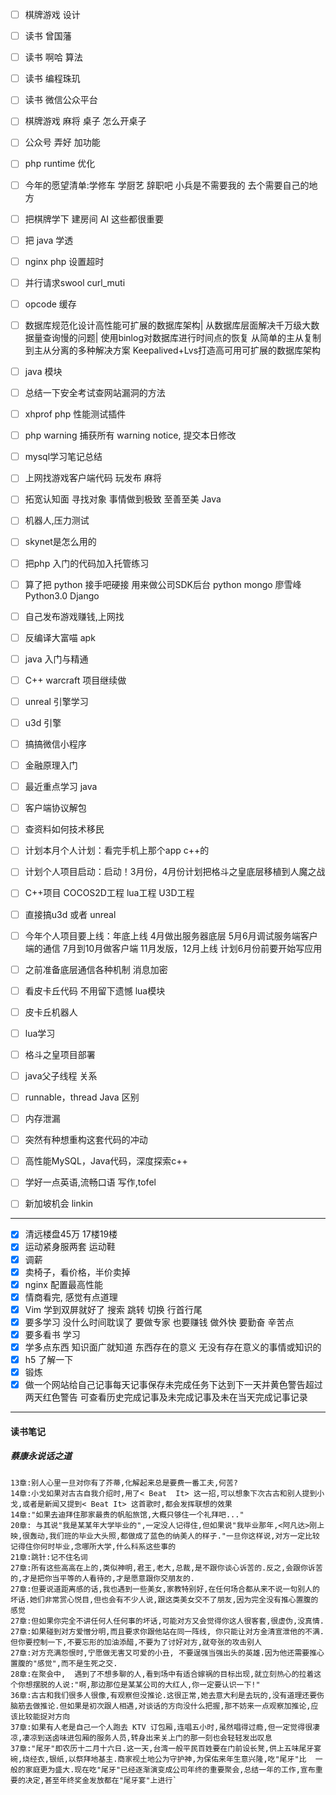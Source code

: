- [ ] 棋牌游戏 设计

- [ ] 读书 曾国藩
- [ ] 读书 啊哈 算法
- [ ] 读书 编程珠玑
- [ ] 读书 微信公众平台
- [ ] 棋牌游戏 麻将 桌子 怎么开桌子
- [ ] 公众号 弄好 加功能

- [ ] php runtime 优化

- [ ] 今年的愿望清单:学修车 学厨艺 辞职吧 小兵是不需要我的 去个需要自己的地方
- [ ] 把棋牌学下 建房间 AI 这些都很重要
- [ ] 把 java 学透

- [ ] nginx php 设置超时
- [ ] 并行请求swool curl_muti
- [ ] opcode 缓存
- [ ] 数据库规范化设计高性能可扩展的数据库架构|
      从数据库层面解决千万级大数据量查询慢的问题|
      使用binlog对数据库进行时间点的恢复
      从简单的主从复制到主从分离的多种解决方案
      Keepalived+Lvs打造高可用可扩展的数据库架构
- [ ] java  模块
- [ ] 总结一下安全考试查网站漏洞的方法
- [ ] xhprof php 性能测试插件

- [ ] php warning 捕获所有 warning notice, 提交本日修改
- [ ] mysql学习笔记总结
- [ ] 上网找游戏客户端代码 玩发布 麻将
- [ ] 拓宽认知面 寻找对象 事情做到极致 至善至美 Java

- [ ] 机器人,压力测试
- [ ] skynet是怎么用的
- [ ] 把php 入门的代码加入托管练习
- [ ] 算了把 python 接手吧硬接 用来做公司SDK后台 python mongo 廖雪峰Python3.0 Django
- [ ] 自己发布游戏赚钱,上网找
- [ ] 反编译大富喵 apk
- [ ] java 入门与精通
- [ ] C++ warcraft 项目继续做
- [ ] unreal 引擎学习
- [ ] u3d 引擎
- [ ] 搞搞微信小程序
- [ ] 金融原理入门
- [ ] 最近重点学习 java
- [ ] 客户端协议解包
- [ ] 查资料如何技术移民
- [ ] 计划本月个人计划：看完手机上那个app c++的
- [ ] 计划个人项目启动：启动！3月份，4月份计划把格斗之皇底层移植到人魔之战
- [ ] C++项目 COCOS2D工程 lua工程 U3D工程
- [ ] 直接搞u3d 或者 unreal
- [ ] 今年个人项目要上线：年底上线
        4月做出服务器底层
        5月6月调试服务端客户端的通信
        7月到10月做客户端
        11月发版，12月上线
        计划6月份前要开始写应用 
- [ ] 之前准备底层通信各种机制  消息加密
- [ ] 看皮卡丘代码 不用留下遗憾 lua模块
- [ ] 皮卡丘机器人
- [ ] lua学习
- [ ] 格斗之皇项目部署
- [ ] java父子线程 关系
- [ ] runnable，thread Java 区别
- [ ] 内存泄漏
- [ ] 突然有种想重构这套代码的冲动
- [ ] 高性能MySQL，Java代码，深度探索c++
- [ ] 学好一点英语,流畅口语 写作,tofel
- [ ] 新加坡机会 linkin


---
- [x] 清远楼盘45万 17楼19楼
- [x] 运动紧身服两套 运动鞋
- [x] 调薪
- [x] 卖椅子，看价格，半价卖掉
- [x] nginx 配置最高性能
- [x] 情商看完, 感觉有点道理
- [x] Vim 学到双屏就好了 搜索 跳转 切换 行首行尾
- [x] 要多学习 没什么时间耽误了 要做专家 也要赚钱 做外快 要勤奋 辛苦点
- [x] 要多看书 学习 
- [x] 学多点东西 知识面广就知道 东西存在的意义 无没有存在意义的事情或知识的
- [x] h5 了解一下
- [x] 锻炼
- [x] 做一个网站给自己记事每天记事保存未完成任务下达到下一天并黄色警告超过两天红色警告
可查看历史完成记事及未完成记事及未在当天完成记事记录
---
#### 读书笔记
##### 蔡康永说话之道
```
13章:别人心里一旦对你有了芥蒂,化解起来总是要费一番工夫,何苦?
14章:小戈如果对古古自我介绍时,用了< Beat  It> 这一招,可以想象下次古古和别人提到小戈,或者是新闻又提到< Beat It> 这首歌时,都会发挥联想的效果
14章:"如果去迪拜住那家最贵的帆船旅馆,大概只够住一个礼拜吧..."
20章: 与其说"我是某某年大学毕业的",一定没人记得住,但如果说"我毕业那年,<阿凡达>刚上映,很轰动,我们班的毕业大头照,都做成了蓝色的纳美人的样子."一旦你这样说,对方一定比较记得住你何时毕业,念哪所大学,什么科系这些事的
21章:跳针:记不住名词
27章:所有这些高高在上的,类似神明,君王,老大,总裁,是不跟你谈心诉苦的.反之,会跟你诉苦的,才是把你当平等的人看待的,才是愿意跟你交朋友的.
27章:但要说道距离感的话,我也遇到一些美女,家教特别好,在任何场合都从来不说一句别人的坏话.她们非常赏心悦目,但也会有不少人说,跟这类美女交不了朋友,因为完全没有推心置腹的感觉
27章:但如果你完全不讲任何人任何事的坏话,可能对方又会觉得你这人很客套,很虚伪,没真情.
27章:如果碰到对方爱憎分明,而且要求你跟他站在同一阵线, 你只能让对方金清宣泄他的不满.但你要控制一下,不要忘形的加油添醋,不要为了讨好对方,就夸张的攻击别人
27章:对方充满怨恨时,宁愿做无害又可爱的小丑, 不要逞强当强出头的英雄.因为他还需要推心置腹的"感觉",而不是生死之交.
28章:在聚会中,  遇到了不想多聊的人,看到场中有适合嫁祸的目标出现,就立刻热心的拉着这个你想摆脱的人说:"啊,那边那位是某某公司的大红人,你一定要认识一下!"
36章:古古和我们很多人很像,有观察但没推论.这很正常,她去意大利是去玩的,没有道理还要伤脑筋去做推论.但如果是初次跟人相遇,对谈话的方向没什么把握,那不妨来一点观察加推论,应该比较能捉对方向
37章:如果有人老是自己一个人跑去 KTV 订包厢,连唱五小时,虽然唱得过瘾,但一定觉得很凄凉,凄凉到送卤味进包厢的服务人员,转身出来关上门的那一刻也会轻轻发出叹息
37章:"尾牙"即农历十二月十六日.这一天,台湾一般平民百姓要在门前设长凳,供上五味尾牙宴碗,烧经衣,银纸,以祭拜地基主.商家视土地公为守护神,为保佑来年生意兴隆,吃"尾牙"比  一般的家庭更为盛大.现在吃"尾牙"已经逐渐演变成公司年终的重要聚会,总结一年的工作,宣布重要的决定,甚至年终奖金发放都在"尾牙宴"上进行`
